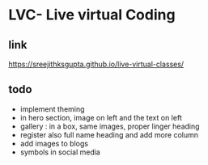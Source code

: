 # LVC- Live virtual Coding

## link
https://sreejithksgupta.github.io/live-virtual-classes/

## todo
- implement theming
- in hero section, image on left and the text on left
- gallery : in a box, same images, proper linger heading
- register also full name heading and add more column
- add images to blogs
- symbols in social media